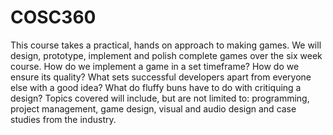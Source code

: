 # COSC360
This course takes a practical, hands on approach to making games. We will design, prototype, implement and polish complete games over the six week course. How do we implement a game in a set timeframe? How do we ensure its quality? What sets successful developers apart from everyone else with a good idea? What do fluffy buns have to do with critiquing a design? Topics covered will include, but are not limited to: programming, project management, game design, visual and audio design and case studies from the industry.
